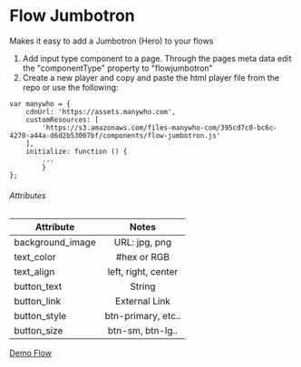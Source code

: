 # Flow Jumbotron
Makes it easy to add a Jumbotron (Hero) to your flows

1. Add input type component to a page. Through the pages meta data edit the "componentType" property to "flowjumbotron"
2. Create a new player and copy and paste the html player file from the repo or use the following:

```
var manywho = {
    cdnUrl: 'https://assets.manywho.com',
    customResources: [
        'https://s3.amazonaws.com/files-manywho-com/395cd7c0-bc6c-4270-a44a-d6d2b53007bf/components/flow-jumbotron.js'
    ],
    initialize: function () {
		...
		}
};
```


###### Attributes

| Attribute     	| Notes         |
| ------------- 	|:-------------:|
| background_image  | URL: jpg, png	      |
| text_color      	| #hex or RGB	|
| text_align	 	| left, right, center |
| button_text	 	| String   		|
| button_link	 	| External Link |
| button_style      | btn-primary, etc.. |
| button_size       | btn-sm, btn-lg.. |

[Demo Flow](https://flow.manywho.com/395cd7c0-bc6c-4270-a44a-d6d2b53007bf/play/FlowJumboTest?flow-id=92d2ddcc-a512-493a-a725-37b70b12a87e&flow-version-id=4000fa6f-db79-4193-a923-179a0119aff4)